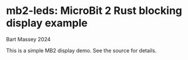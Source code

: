 # mb2-leds: MicroBit 2 Rust blocking display example
Bart Massey 2024

This is a simple MB2 display demo. See the source for details.
